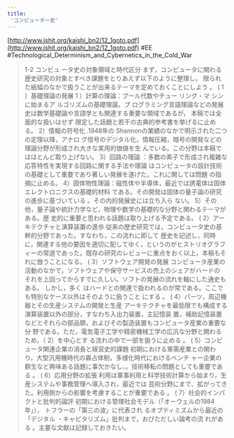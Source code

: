 ```yaml
---
title:
 'コンピューター史'
---
```


[http://www.jshit.org/kaishi_bn2/12_1goto.pdf](http://www.jshit.org/kaishi_bn2/12_1goto.pdf)
#EE #Technological_Determinism_and_Cybernetics_in_the_Cold_War

> 1-2 コンビュ ータ史の対象領域と時代区分
>  まず，コンピュータに関わる歴史研究の対象とすべき課題をとりあえず以下のように整理し，
>  限られた紙幅のなかで扱うことが出来るテーマを定めておくことにしよう 。
>  ( 1 ）基礎理論の発展
>  1 ）計算の理論：ブール代数やチュー リング・マ シンに始まるア ルゴリズムの基礎理論，プ
>  ログラミング言語理論などの発展史は数学基礎論や言語学とも関連する重要な領域であるが，
>  本稿では全面的な扱いはせず 限定した話題と若干の古典的参考書を挙げるに止める。
>  2）情報の符号化 .1948年の Shannonの業績のなかで明示された二つの定理以降，アナロ
>  グ信号のデジタル化，情報圧縮，暗号の開発などの理論分野が形成され大きな実用的価値を生
>  んでいる。この分野は本稿ではほとんど取り上げない。
>  3）回路の理論 ：多数の素子で形成され複雑な応答特性を実現する回路に関する手法や理論
>  はコンピュータの設計技術の基礎として重要であり著しい発展を遂げた。これに関しては問題
>  の指摘に止める。
>  4）固体物性理論：磁性体や半導体，最近では誘電体は固体エレクトロニクスの基礎的材料
>  である。その開発は固体の量子論の研究の進歩に基づいている 。その内的発展史には立ち入ら
>  ない。
>  5）その他，量子論や統計力学など，物理や数学の基礎的な分野と関わるテーマがある。歴
>  史的に重要と思われる話題は取り上げる予定である。
>  ( 2）アーキテクチャと演算装置の進歩
>  従来の歴史研究では，コンピュータ史の基幹的分野であった。すなわち，この流れに即して
>  歴史を記述し，同時に，関連する他の要因を適切に配してゆく，というのがヒストリオグラフ
>  ィーの常道であった。既存の研究のレビューに重点をおく以上，本稿もそれに倣うことになる。
>  ( 3）ソフトウェア開発の発展
>  コンピュータ産業の活動のなかで，ソフトウェアや保守サービスの売上のシェアがハードの
>  それを上回ってからすでに久しい。ソフトの発展の流れを軸にした通史もある。 しかし，多く
>  はハードとの関連で扱われるのが常である。ここでも特別なケース以外はそのように扱うこと
> にする 。
>  ( 4）パーツ，周辺機器とその生産システムの開発と生産
>  アーキテクチャを最低限でも構成する演算装置以外の部分，すなわち入出力装置，主記憶装
>  置，補助記憶装置などとそれらの部品類，およびその製造装置もコンピュータ産業の重要な分
>  野である。ただ，電気電子工学や精密機械工学の広汎な分野と関わるため，（ 2）を中心とす
>  る流れの中で一部を扱うに止める 。
>  ( 5）コンピュータ関連企業の消長と経営史的課題
>  初期における軍需産業との関わり，大型汎用機時代の寡占体制，多様化時代におけるベンチ
>  ャー企業の群生など興味ある話題に事欠かなし、。技術移転の問題としても重要である 。
>  ( 6）応用分野の拡張
>  利用は軍事利用と科学技術計算から始まり，生産システムや事務管理へ導入され，最近では
>  芸術分野にまで、拡がってきた。利用側からの影響を考慮することが重要である 。
>  ( 7）社会的インパクトと批判的論評
>  初期における管理社会モデル（「オーウェルの1984年」）， トフラーの「第三の波」に代表され
>  るオプティミズムから最近の「デジタル ・キャピタリズム」批判まで，おびただしい論考の流
>  れがある 。主要な文献は記録しておきたい。
